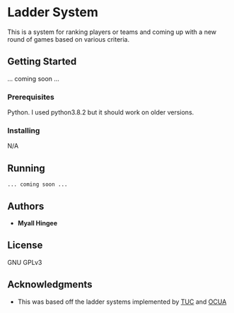 # Ladder System

This is a system for ranking players or teams and coming up with a new round of games based on various criteria.

## Getting Started

... coming soon ...

### Prerequisites

Python. I used python3.8.2 but it should work on older versions.

### Installing

N/A

## Running

```
... coming soon ...
```

## Authors

* **Myall Hingee**  

## License

GNU GPLv3

## Acknowledgments

* This was based off the ladder systems implemented by [TUC](https://www.tuc.org/leagues/ladder-system) and [OCUA](https://www.ocua.ca/wager-ladder)


